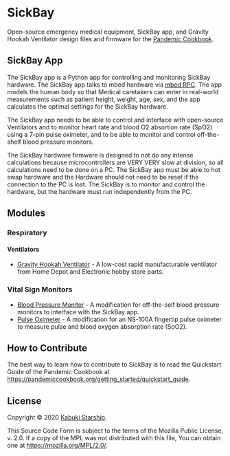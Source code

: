 # SickBay

Open-source emergency medical equipment, SickBay app, and Gravity Hookah Ventilator design files and firmware for the [Pandemic Cookbook](https://pandemiccookbook.org).

## SickBay App

The SickBay app is a Python app for controlling and monitoring SickBay hardware. The SickBay app talks to mbed hardware via [mbed RPC](https://os.mbed.com/cookbook/Interfacing-Using-RPC). The app models the human body so that Medical caretakers can enter in real-world measurements such as patient height, weight, age, sex, and the app calculates the optimal settings for the SickBay hardware.

The SickBay app needs to be able to control and interface with open-source Ventilators and to monitor heart rate and blood O2 absortion rate (SpO2) using a 7-pin pulse oximeter, and to be able to monitor and control off-the-shelf blood pressure monitors.

The SickBay hardware firmware is designed to not do any intense calculations because microcontrollers are VERY VERY slow at division, so all calculations need to be done on a PC. The SickBay app must be able to hot swap hardware and the Hardware should not need to be reset if the connection to the PC is lost. The SickBay is to monitor and control the hardware, but the hardware must run independently from the PC.

## Modules

### Respiratory

#### Ventilators

* [Gravity Hookah Ventilator](./respiratory/ventilators/ventilator.gravity_hookah) - A low-cost rapid manufacturable ventilator from Home Depot and Electronic hobby store parts.

### Vital Sign Monitors

* [Blood Pressure Monitor](./vital_sign_monitors/blood_pressure_monitor) - A modification for off-the-self blood pressure monitors to interface with the SickBay app.
* [Pulse Oximeter](./vital_sign_monitors/pulse_oximeter) - A modification for an NS-100A fingertip pulse oximeter to measure pulse and blood oxygen absorption rate (SoO2).

## How to Contribute

The best way to learn how to contribute to SickBay is to read the Quickstart Guide of the Pandemic Cookbook at <https://pandemiccookbook.org/getting_started/quickstart_guide>.

## License

Copyright © 2020 [Kabuki Starship](https://kabukistarship.com).

This Source Code Form is subject to the terms of the Mozilla Public License, v. 2.0. If a copy of the MPL was not distributed with this file, You can obtain one at <https://mozilla.org/MPL/2.0/>.
